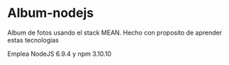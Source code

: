 # Album-nodejs
Album de fotos usando el stack MEAN. Hecho con proposito de aprender estas tecnologias

Emplea NodeJS 6.9.4 y npm 3.10.10
